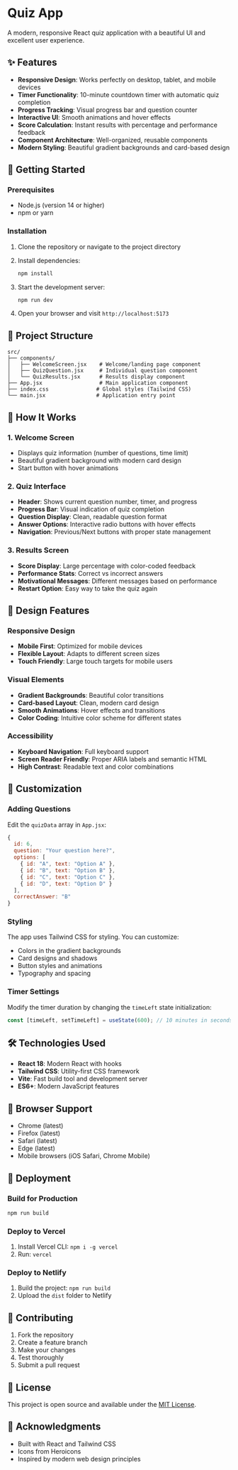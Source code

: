 # Quiz App

A modern, responsive React quiz application with a beautiful UI and excellent user experience.

## ✨ Features

- **Responsive Design**: Works perfectly on desktop, tablet, and mobile devices
- **Timer Functionality**: 10-minute countdown timer with automatic quiz completion
- **Progress Tracking**: Visual progress bar and question counter
- **Interactive UI**: Smooth animations and hover effects
- **Score Calculation**: Instant results with percentage and performance feedback
- **Component Architecture**: Well-organized, reusable components
- **Modern Styling**: Beautiful gradient backgrounds and card-based design

## 🚀 Getting Started

### Prerequisites

- Node.js (version 14 or higher)
- npm or yarn

### Installation

1. Clone the repository or navigate to the project directory
2. Install dependencies:

   ```bash
   npm install
   ```

3. Start the development server:

   ```bash
   npm run dev
   ```

4. Open your browser and visit `http://localhost:5173`

## 📁 Project Structure

```
src/
├── components/
│   ├── WelcomeScreen.jsx    # Welcome/landing page component
│   ├── QuizQuestion.jsx     # Individual question component
│   └── QuizResults.jsx      # Results display component
├── App.jsx                  # Main application component
├── index.css               # Global styles (Tailwind CSS)
└── main.jsx                # Application entry point
```

## 🎯 How It Works

### 1. Welcome Screen

- Displays quiz information (number of questions, time limit)
- Beautiful gradient background with modern card design
- Start button with hover animations

### 2. Quiz Interface

- **Header**: Shows current question number, timer, and progress
- **Progress Bar**: Visual indication of quiz completion
- **Question Display**: Clean, readable question format
- **Answer Options**: Interactive radio buttons with hover effects
- **Navigation**: Previous/Next buttons with proper state management

### 3. Results Screen

- **Score Display**: Large percentage with color-coded feedback
- **Performance Stats**: Correct vs incorrect answers
- **Motivational Messages**: Different messages based on performance
- **Restart Option**: Easy way to take the quiz again

## 🎨 Design Features

### Responsive Design

- **Mobile First**: Optimized for mobile devices
- **Flexible Layout**: Adapts to different screen sizes
- **Touch Friendly**: Large touch targets for mobile users

### Visual Elements

- **Gradient Backgrounds**: Beautiful color transitions
- **Card-based Layout**: Clean, modern card design
- **Smooth Animations**: Hover effects and transitions
- **Color Coding**: Intuitive color scheme for different states

### Accessibility

- **Keyboard Navigation**: Full keyboard support
- **Screen Reader Friendly**: Proper ARIA labels and semantic HTML
- **High Contrast**: Readable text and color combinations

## 🔧 Customization

### Adding Questions

Edit the `quizData` array in `App.jsx`:

```javascript
{
  id: 6,
  question: "Your question here?",
  options: [
    { id: "A", text: "Option A" },
    { id: "B", text: "Option B" },
    { id: "C", text: "Option C" },
    { id: "D", text: "Option D" }
  ],
  correctAnswer: "B"
}
```

### Styling

The app uses Tailwind CSS for styling. You can customize:

- Colors in the gradient backgrounds
- Card designs and shadows
- Button styles and animations
- Typography and spacing

### Timer Settings

Modify the timer duration by changing the `timeLeft` state initialization:

```javascript
const [timeLeft, setTimeLeft] = useState(600); // 10 minutes in seconds
```

## 🛠️ Technologies Used

- **React 18**: Modern React with hooks
- **Tailwind CSS**: Utility-first CSS framework
- **Vite**: Fast build tool and development server
- **ES6+**: Modern JavaScript features

## 📱 Browser Support

- Chrome (latest)
- Firefox (latest)
- Safari (latest)
- Edge (latest)
- Mobile browsers (iOS Safari, Chrome Mobile)

## 🚀 Deployment

### Build for Production

```bash
npm run build
```

### Deploy to Vercel

1. Install Vercel CLI: `npm i -g vercel`
2. Run: `vercel`

### Deploy to Netlify

1. Build the project: `npm run build`
2. Upload the `dist` folder to Netlify

## 🤝 Contributing

1. Fork the repository
2. Create a feature branch
3. Make your changes
4. Test thoroughly
5. Submit a pull request

## 📄 License

This project is open source and available under the [MIT License](LICENSE).

## 🎉 Acknowledgments

- Built with React and Tailwind CSS
- Icons from Heroicons
- Inspired by modern web design principles
